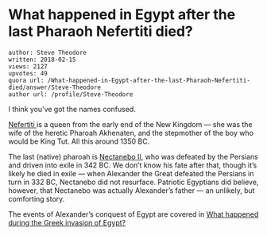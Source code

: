 # What happened in Egypt after the last Pharaoh Nefertiti died?

	author: Steve Theodore
	written: 2018-02-15
	views: 2127
	upvotes: 49
	quora url: /What-happened-in-Egypt-after-the-last-Pharaoh-Nefertiti-died/answer/Steve-Theodore
	author url: /profile/Steve-Theodore


I think you’ve got the names confused.

[Nefertiti ](https://en.wikipedia.org/wiki/Nefertiti)is a queen from the early end of the New Kingdom — she was the wife of the heretic Pharoah Akhenaten, and the stepmother of the boy who would be King Tut. All this around 1350 BC.

The last (native) pharoah is [Nectanebo II](https://en.wikipedia.org/wiki/Nectanebo_II), who was defeated by the Persians and driven into exile in 342 BC. We don’t know his fate after that, though it’s likely he died in exile — when Alexander the Great defeated the Persians in turn in 332 BC, Nectanebo did not resurface. Patriotic Egyptians did believe, however, that Nectanebo was actually Alexander’s father — an unlikely, but comforting story.

The events of Alexander’s conquest of Egypt are covered in [What happened during the Greek invasion of Egypt?](https://www.quora.com/What-happened-during-the-Greek-invasion-of-Egypt)

